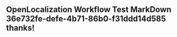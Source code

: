 <properties
ms.topic="hero-topic"
ms.test1="hero-topic"
ms.test2="test"/>

## OpenLocalization Workflow Test MarkDown 36e732fe-defe-4b71-86b0-f31ddd14d585 thanks!
